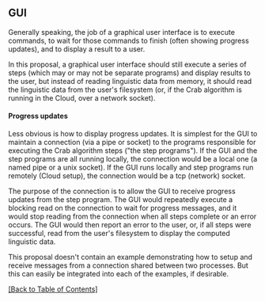 ## GUI

Generally speaking, the job of a graphical user interface is to execute commands, to wait for those commands to finish (often showing progress updates), and to display a result to a user. 

In this proposal, a graphical user interface should still execute a series of steps (which may or may not be separate programs) and display results to the user, but instead of reading linguistic data from memory, it should read the linguistic data from the user's filesystem (or, if the Crab algorithm is running in the Cloud, over a network socket).

#### Progress updates

Less obvious is how to display progress updates. It is simplest for the GUI to maintain a connection (via a pipe or socket) to the programs responsible for executing the Crab algorithm steps ("the step programs"). If the GUI and the step programs are all running locally, the connection would be a local one (a named pipe or a unix socket). If the GUI runs locally and step programs run remotely (Cloud setup), the connection would be a tcp (network) socket.

The purpose of the connection is to allow the GUI to receive progress updates from the step program. The GUI would repeatedly execute a blocking read on the connection to wait for progress messages, and it would stop reading from the connection when all steps complete or an error occurs. The GUI would then report an error to the user, or, if all steps were successful, read from the user's filesystem to display the computed linguistic data.

This proposal doesn't contain an example demonstrating how to setup and receive messages from a connection shared between two processes. But this can easily be integrated into each of the examples, if desirable.

[[Back to Table of Contents]](../README.md#table-of-contents)
